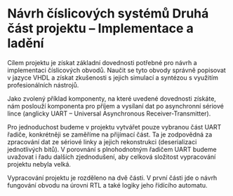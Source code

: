 
# Návrh číslicových systémů Druhá část projektu – Implementace a ladění

Cílem projektu je získat základní dovednosti potřebné pro návrh a implementaci číslicových 
obvodů. Naučit se tyto obvody správně popisovat v jazyce VHDL a získat zkušenosti s jejich 
simulací a syntézou s využitím profesionálních nástrojů.

Jako zvolený příklad komponenty, na které uvedené dovednosti získáte, nám poslouží
komponenta pro příjem a vysílaní dat po asynchronní sériové lince (anglicky UART –
Universal Asynchronous Receiver-Transmitter). 

Pro jednoduchost budeme v projektu vytvářet pouze vybranou část UART řadiče, konkrétněji 
se zaměříme na přijímací část. Ta je zodpovědná za zpracování dat ze sériové linky a jejich 
rekonstrukci (deserializaci jednotlivých bitů). V porovnání s plnohodnotným řadičem UART
budeme uvažovat i řadu dalších zjednodušení, aby celková složitost vypracování projektu 
nebyla velká.

Vypracování projektu je rozděleno na dvě části. V první části jde o návrh fungování obvodu 
na úrovni RTL a také logiky jeho řídícího automatu.
